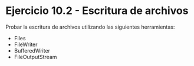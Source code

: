 # Ejercicio 10.2 - Escritura de archivos

Probar la escritura de archivos utilizando las siguientes herramientas:
* Files
* FileWriter
* BufferedWriter
* FileOutputStream